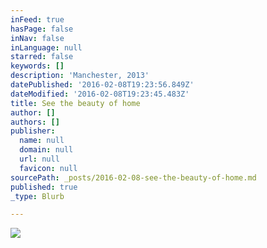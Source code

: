 ```yaml
---
inFeed: true
hasPage: false
inNav: false
inLanguage: null
starred: false
keywords: []
description: 'Manchester, 2013'
datePublished: '2016-02-08T19:23:56.849Z'
dateModified: '2016-02-08T19:23:45.483Z'
title: See the beauty of home
author: []
authors: []
publisher:
  name: null
  domain: null
  url: null
  favicon: null
sourcePath: _posts/2016-02-08-see-the-beauty-of-home.md
published: true
_type: Blurb

---
```

![](https://the-grid-user-content.s3-us-west-2.amazonaws.com/44166e54-ff96-4cd7-95fd-ed29ac5e8f3a.jpg)